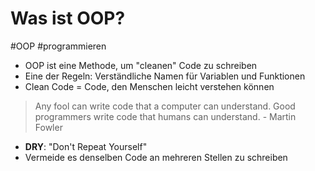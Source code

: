 # Was ist OOP?

#OOP #programmieren

- OOP ist eine Methode, um "cleanen" Code zu schreiben
- Eine der Regeln: Verständliche Namen für Variablen und Funktionen
- Clean Code = Code, den Menschen leicht verstehen können

> Any fool can write code that a computer can understand. Good programmers write code that humans can understand. - Martin Fowler

- __DRY__: "Don't Repeat Yourself"
- Vermeide es denselben Code an mehreren Stellen zu schreiben
